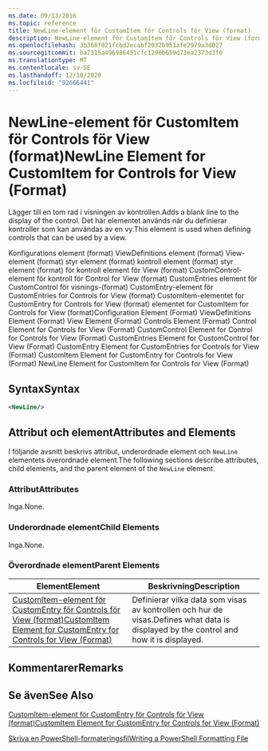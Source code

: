 ```yaml
---
ms.date: 09/13/2016
ms.topic: reference
title: NewLine-element för CustomItem för Controls för View (format)
description: NewLine-element för CustomItem för Controls för View (format)
ms.openlocfilehash: 3b368f021fcbd2ecabf2032b951afe2979a3d027
ms.sourcegitcommit: ba7315a496986451cfc1296b659d73ea2373d3f0
ms.translationtype: MT
ms.contentlocale: sv-SE
ms.lasthandoff: 12/10/2020
ms.locfileid: "92666441"
---
```

# <a name="newline-element-for-customitem-for-controls-for-view-format"></a><span data-ttu-id="ef068-103">NewLine-element för CustomItem för Controls för View (format)</span><span class="sxs-lookup"><span data-stu-id="ef068-103">NewLine Element for CustomItem for Controls for View (Format)</span></span>

<span data-ttu-id="ef068-104">Lägger till en tom rad i visningen av kontrollen.</span><span class="sxs-lookup"><span data-stu-id="ef068-104">Adds a blank line to the display of the control.</span></span> <span data-ttu-id="ef068-105">Det här elementet används när du definierar kontroller som kan användas av en vy.</span><span class="sxs-lookup"><span data-stu-id="ef068-105">This element is used when defining controls that can be used by a view.</span></span>

<span data-ttu-id="ef068-106">Konfigurations element (format) ViewDefinitions element (format) View-element (format) styr element (format) kontroll element (format) styr element (format) för kontroll element för View (format) CustomControl-element för kontroll för Control for View (format) CustomEntries element för CustomControl för visnings-(format) CustomEntry-element för CustomEntries for Controls for View (format) CustomItem-elementet for CustomEntry for Controls for View (format) elementet for CustomItem for Controls for View (format)</span><span class="sxs-lookup"><span data-stu-id="ef068-106">Configuration Element (Format) ViewDefinitions Element (Format) View Element (Format) Controls Element (Format) Control Element for Controls for View (Format) CustomControl Element for Control for Controls for View (Format) CustomEntries Element for CustomControl for View (Format) CustomEntry Element for CustomEntries for Controls for View (Format) CustomItem Element for CustomEntry for Controls for View (Format) NewLine Element for CustomItem for Controls for View (Format)</span></span>

## <a name="syntax"></a><span data-ttu-id="ef068-107">Syntax</span><span class="sxs-lookup"><span data-stu-id="ef068-107">Syntax</span></span>

```xml
<NewLine/>
```

## <a name="attributes-and-elements"></a><span data-ttu-id="ef068-108">Attribut och element</span><span class="sxs-lookup"><span data-stu-id="ef068-108">Attributes and Elements</span></span>

<span data-ttu-id="ef068-109">I följande avsnitt beskrivs attribut, underordnade element och `NewLine` elementets överordnade element.</span><span class="sxs-lookup"><span data-stu-id="ef068-109">The following sections describe attributes, child elements, and the parent element of the `NewLine` element.</span></span>

### <a name="attributes"></a><span data-ttu-id="ef068-110">Attribut</span><span class="sxs-lookup"><span data-stu-id="ef068-110">Attributes</span></span>

<span data-ttu-id="ef068-111">Inga.</span><span class="sxs-lookup"><span data-stu-id="ef068-111">None.</span></span>

### <a name="child-elements"></a><span data-ttu-id="ef068-112">Underordnade element</span><span class="sxs-lookup"><span data-stu-id="ef068-112">Child Elements</span></span>

<span data-ttu-id="ef068-113">Inga.</span><span class="sxs-lookup"><span data-stu-id="ef068-113">None.</span></span>

### <a name="parent-elements"></a><span data-ttu-id="ef068-114">Överordnade element</span><span class="sxs-lookup"><span data-stu-id="ef068-114">Parent Elements</span></span>

|<span data-ttu-id="ef068-115">Element</span><span class="sxs-lookup"><span data-stu-id="ef068-115">Element</span></span>|<span data-ttu-id="ef068-116">Beskrivning</span><span class="sxs-lookup"><span data-stu-id="ef068-116">Description</span></span>|
|-------------|-----------------|
|[<span data-ttu-id="ef068-117">CustomItem-element för CustomEntry för Controls för View (format)</span><span class="sxs-lookup"><span data-stu-id="ef068-117">CustomItem Element for CustomEntry for Controls for View (Format)</span></span>](./customitem-element-for-customentry-for-controls-for-view-format.md)|<span data-ttu-id="ef068-118">Definierar vilka data som visas av kontrollen och hur de visas.</span><span class="sxs-lookup"><span data-stu-id="ef068-118">Defines what data is displayed by the control and how it is displayed.</span></span>|

## <a name="remarks"></a><span data-ttu-id="ef068-119">Kommentarer</span><span class="sxs-lookup"><span data-stu-id="ef068-119">Remarks</span></span>

## <a name="see-also"></a><span data-ttu-id="ef068-120">Se även</span><span class="sxs-lookup"><span data-stu-id="ef068-120">See Also</span></span>

[<span data-ttu-id="ef068-121">CustomItem-element för CustomEntry för Controls för View (format)</span><span class="sxs-lookup"><span data-stu-id="ef068-121">CustomItem Element for CustomEntry for Controls for View (Format)</span></span>](./customitem-element-for-customentry-for-controls-for-view-format.md)

[<span data-ttu-id="ef068-122">Skriva en PowerShell-formateringsfil</span><span class="sxs-lookup"><span data-stu-id="ef068-122">Writing a PowerShell Formatting File</span></span>](./writing-a-powershell-formatting-file.md)
